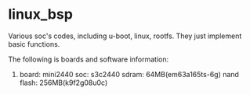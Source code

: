 # linux_bsp
Various soc's codes, including u-boot, linux, rootfs. They just implement basic functions.

The following is boards and software information:
1. board:               mini2440
   soc:                 s3c2440
   sdram:               64MB(em63a165ts-6g)
   nand flash:          256MB(k9f2g08u0c)
